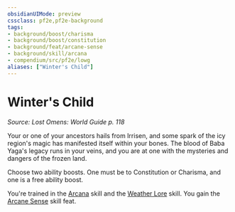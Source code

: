 ```yaml
---
obsidianUIMode: preview
cssclass: pf2e,pf2e-background
tags:
- background/boost/charisma
- background/boost/constitution
- background/feat/arcane-sense
- background/skill/arcana
- compendium/src/pf2e/lowg
aliases: ["Winter's Child"]
---
```

# Winter's Child
*Source: Lost Omens: World Guide p. 118*  

Your or one of your ancestors hails from Irrisen, and some spark of the icy region's magic has manifested itself within your bones. The blood of Baba Yaga's legacy runs in your veins, and you are at one with the mysteries and dangers of the frozen land.

Choose two ability boosts. One must be to Constitution or Charisma, and one is a free ability boost.

You're trained in the [Arcana](../../skills.md#Arcana) skill and the [Weather Lore](../../skills.md#Lore) skill. You gain the [Arcane Sense](../../feats/arcane-sense.md) skill feat.